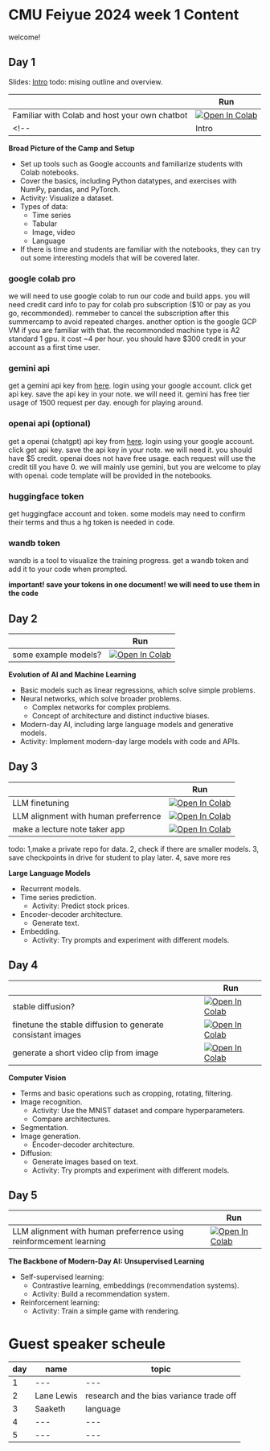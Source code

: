 # CMU Feiyue 2024 week 1 Content

welcome!

## Day 1

Slides: [Intro](https://mfr.ca-1.osf.io/render?url=https://osf.io/mrhny/?direct%26mode=render%26action=download%26mode=render) 
todo: mising outline and overview.

|   | Run |
| - | --- |
| Familiar with Colab and host your own chatbot | [![Open In Colab](https://colab.research.google.com/assets/colab-badge.svg)](https://colab.research.google.com/github/yizhoucc/cmu_summercamp_2024/blob/main/intro.ipynb) | 
<!-- | Intro | [![Open In Colab](https://colab.research.google.com/assets/colab-badge.svg)](https://colab.research.google.com/github/yizhoucc/cmu_summercamp_2024/blob/main/intro.ipynb) |  -->




**Broad Picture of the Camp and Setup**
   - Set up tools such as Google accounts and familiarize students with Colab notebooks.
   - Cover the basics, including Python datatypes, and exercises with NumPy, pandas, and PyTorch.
   - Activity: Visualize a dataset.
   - Types of data:
      - Time series
      - Tabular
      - Image, video
      - Language
   - If there is time and students are familiar with the notebooks, they can try out some interesting models that will be covered later.


### google colab pro
we will need to use google colab to run our code and build apps. you will need credit card info to pay for colab pro subscription ($10 or pay as you go, recommonded). remmeber to cancel the subscription after this summercamp to avoid repeated charges. another option is the google GCP VM if you are familiar with that. the recommonded machine type is A2 standard 1 gpu. it cost ~4 per hour. you should have $300 credit in your account as a first time user. 

### gemini api
get a gemini api key from [here](https://ai.google.dev/gemini-api/docs/api-key). login using your google account. click get api key. save the api key in your note. we will need it. gemini has free tier usage of 1500 request per day. enough for playing around.

### openai api (optional)
get a openai (chatgpt) api key from [here](https://platform.openai.com/usage). login using your google account. click get api key. save the api key in your note. we will need it.
you should have $5 credit. openai does not have free usage. each request will use the credit till you have 0. we will mainly use gemini, but you are welcome to play with openai. code template will be provided in the notebooks.

### huggingface token
get huggingface account and token. some models may need to confirm their terms and thus a hg token is needed in code.
### wandb token
wandb is a tool to visualize the training progress. get a wandb token and add it to your code when prompted.

**important! save your tokens in one document! we will need to use them in the code**










## Day 2
|   | Run |
| - | --- |
| some example models? | [![Open In Colab](https://colab.research.google.com/assets/colab-badge.svg)](https://colab.research.google.com/github/yizhoucc/cmu_summercamp_2024/blob/main/intro.ipynb) | 


**Evolution of AI and Machine Learning**
   - Basic models such as linear regressions, which solve simple problems.
   - Neural networks, which solve broader problems.
      - Complex networks for complex problems.
      - Concept of architecture and distinct inductive biases.
   - Modern-day AI, including large language models and generative models.
   - Activity: Implement modern-day large models with code and APIs.
















## Day 3
|   | Run |
| - | --- |
| LLM finetuning | [![Open In Colab](https://colab.research.google.com/assets/colab-badge.svg)](https://colab.research.google.com/github/yizhoucc/cmu_summercamp_2024/blob/main/intro.ipynb) | 
| LLM alignment with human preferrence | [![Open In Colab](https://colab.research.google.com/assets/colab-badge.svg)](https://colab.research.google.com/github/yizhoucc/cmu_summercamp_2024/blob/main/intro.ipynb) | 
| make a lecture note taker app | [![Open In Colab](https://colab.research.google.com/assets/colab-badge.svg)](https://colab.research.google.com/github/yizhoucc/cmu_summercamp_2024/blob/main/intro.ipynb) | 

todo: 1,make a private repo for data. 2, check if there are smaller models. 3, save checkpoints in drive for student to play later. 4, save more res


**Large Language Models**
   - Recurrent models.
   - Time series prediction.
      - Activity: Predict stock prices.
   - Encoder-decoder architecture.
      - Generate text.
   - Embedding.
      - Activity: Try prompts and experiment with different models.














## Day 4
|   | Run |
| - | --- |
| stable diffusion? | [![Open In Colab](https://colab.research.google.com/assets/colab-badge.svg)](https://colab.research.google.com/github/yizhoucc/cmu_summercamp_2024/blob/main/intro.ipynb) | 
| finetune the stable diffusion to generate consistant images | [![Open In Colab](https://colab.research.google.com/assets/colab-badge.svg)](https://colab.research.google.com/github/yizhoucc/cmu_summercamp_2024/blob/main/intro.ipynb) | 
| generate a short video clip from image | [![Open In Colab](https://colab.research.google.com/assets/colab-badge.svg)](https://colab.research.google.com/github/yizhoucc/cmu_summercamp_2024/blob/main/intro.ipynb) | 




**Computer Vision**
   - Terms and basic operations such as cropping, rotating, filtering.
   - Image recognition.
      - Activity: Use the MNIST dataset and compare hyperparameters.
      - Compare architectures.
   - Segmentation.
   - Image generation.
      - Encoder-decoder architecture.
   - Diffusion:
      - Generate images based on text.
      - Activity: Try prompts and experiment with different models.







## Day 5
|   | Run |
| - | --- |
| LLM alignment with human preferrence using reinformcement learning| [![Open In Colab](https://colab.research.google.com/assets/colab-badge.svg)](https://colab.research.google.com/github/yizhoucc/cmu_summercamp_2024/blob/main/intro.ipynb) | 


**The Backbone of Modern-Day AI: Unsupervised Learning**
   - Self-supervised learning:
      - Contrastive learning, embeddings (recommendation systems).
      - Activity: Build a recommendation system.
   - Reinforcement learning:
      - Activity: Train a simple game with rendering.










<!-- ## quick links
[Day1](#w1d1---generalization) | [Day2](#w1d2---comparing-tasks) | -->
<!-- https://github.com/yizhoucc/cmu_summercamp_2024 -->




# Guest speaker scheule
| day  | name | topic |
| - | --- | --- |
| 1 | --- | --- |
| 2 | Lane Lewis | research and the bias variance trade off |
| 3 | Saaketh | language |
| 4 | --- | --- |
| 5 | --- | --- |

